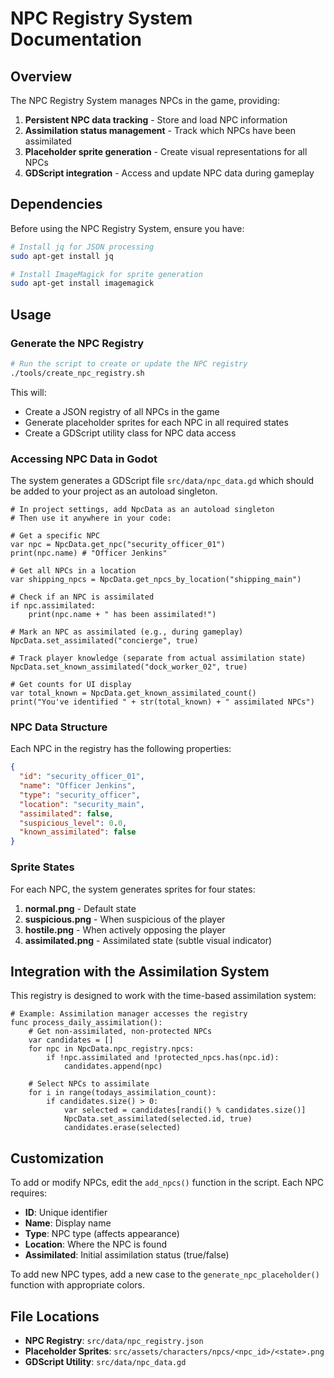 # NPC Registry System Documentation

## Overview

The NPC Registry System manages NPCs in the game, providing:

1. **Persistent NPC data tracking** - Store and load NPC information
2. **Assimilation status management** - Track which NPCs have been assimilated
3. **Placeholder sprite generation** - Create visual representations for all NPCs
4. **GDScript integration** - Access and update NPC data during gameplay

## Dependencies

Before using the NPC Registry System, ensure you have:

```bash
# Install jq for JSON processing
sudo apt-get install jq

# Install ImageMagick for sprite generation
sudo apt-get install imagemagick
```

## Usage

### Generate the NPC Registry

```bash
# Run the script to create or update the NPC registry
./tools/create_npc_registry.sh
```

This will:
- Create a JSON registry of all NPCs in the game
- Generate placeholder sprites for each NPC in all required states
- Create a GDScript utility class for NPC data access

### Accessing NPC Data in Godot

The system generates a GDScript file `src/data/npc_data.gd` which should be added to your project as an autoload singleton.

```gdscript
# In project settings, add NpcData as an autoload singleton
# Then use it anywhere in your code:

# Get a specific NPC
var npc = NpcData.get_npc("security_officer_01")
print(npc.name) # "Officer Jenkins"

# Get all NPCs in a location
var shipping_npcs = NpcData.get_npcs_by_location("shipping_main")

# Check if an NPC is assimilated
if npc.assimilated:
    print(npc.name + " has been assimilated!")

# Mark an NPC as assimilated (e.g., during gameplay)
NpcData.set_assimilated("concierge", true)

# Track player knowledge (separate from actual assimilation state)
NpcData.set_known_assimilated("dock_worker_02", true)

# Get counts for UI display
var total_known = NpcData.get_known_assimilated_count()
print("You've identified " + str(total_known) + " assimilated NPCs")
```

### NPC Data Structure

Each NPC in the registry has the following properties:

```json
{
  "id": "security_officer_01",
  "name": "Officer Jenkins",
  "type": "security_officer",
  "location": "security_main",
  "assimilated": false,
  "suspicious_level": 0.0,
  "known_assimilated": false
}
```

### Sprite States

For each NPC, the system generates sprites for four states:

1. **normal.png** - Default state
2. **suspicious.png** - When suspicious of the player
3. **hostile.png** - When actively opposing the player
4. **assimilated.png** - Assimilated state (subtle visual indicator)

## Integration with the Assimilation System

This registry is designed to work with the time-based assimilation system:

```gdscript
# Example: Assimilation manager accesses the registry
func process_daily_assimilation():
    # Get non-assimilated, non-protected NPCs
    var candidates = []
    for npc in NpcData.npc_registry.npcs:
        if !npc.assimilated and !protected_npcs.has(npc.id):
            candidates.append(npc)
    
    # Select NPCs to assimilate
    for i in range(todays_assimilation_count):
        if candidates.size() > 0:
            var selected = candidates[randi() % candidates.size()]
            NpcData.set_assimilated(selected.id, true)
            candidates.erase(selected)
```

## Customization

To add or modify NPCs, edit the `add_npcs()` function in the script. Each NPC requires:

- **ID**: Unique identifier
- **Name**: Display name
- **Type**: NPC type (affects appearance)
- **Location**: Where the NPC is found
- **Assimilated**: Initial assimilation status (true/false)

To add new NPC types, add a new case to the `generate_npc_placeholder()` function with appropriate colors.

## File Locations

- **NPC Registry**: `src/data/npc_registry.json`
- **Placeholder Sprites**: `src/assets/characters/npcs/<npc_id>/<state>.png`
- **GDScript Utility**: `src/data/npc_data.gd`